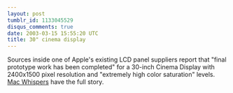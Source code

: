 ```yaml
---
layout: post
tumblr_id: 1133045529
disqus_comments: true
date: 2003-03-15 15:55:20 UTC
title: 30" cinema display
---
```


Sources inside one of Apple's existing LCD panel suppliers report that "final prototype work has been completed" for a 30-inch Cinema Display with 2400x1500 pixel resolution and "extremely high color saturation" levels. <a href="http://www.envestco2.com/macwhispers/archives/000048.php" target="_blank">Mac Whispers</a> have the full story.
